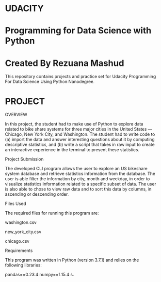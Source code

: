 # UDACITY
# Programming for Data Science with Python
# Created By Rezuana Mashud
This repository contains projects and practice set for Udacity Programming For Data Science Using Python Nanodegree.

# PROJECT 
OVERVIEW

In this project, the student had to make use of Python to explore data related to bike share systems for three major cities in the United States — Chicago, New York City, and Washington. The student had to write code to (a) import the data and answer interesting questions about it by computing descriptive statistics, and (b) write a script that takes in raw input to create an interactive experience in the terminal to present these statistics.

Project Submission

The developed CLI program allows the user to explore an US bikeshare system database and retrieve statistics information from the database. The user is able filter the information by city, month and weekday, in order to visualize statistics information related to a specific subset of data. The user is also able to chose to view raw data and to sort this data by columns, in ascending or descending order.


Files Used

The required files for running this program are:

washington.csv

new_york_city.csv

chicago.csv


Requirements

This program was written in Python (version 3.7.1) and relies on the following libraries:

pandas==0.23.4
numpy==1.15.4
s.
